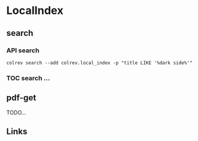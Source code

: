 # LocalIndex

## search

### API search

```
colrev search --add colrev.local_index -p "title LIKE '%dark side%'"
```

### TOC search ...

## pdf-get

TODO...

## Links
